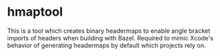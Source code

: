 # hmaptool

This is a tool which creates binary headermaps to enable angle bracket imports of headers when building with Bazel.
Required to mimic Xcode's behavior of generating headermaps by default which projects rely on.
